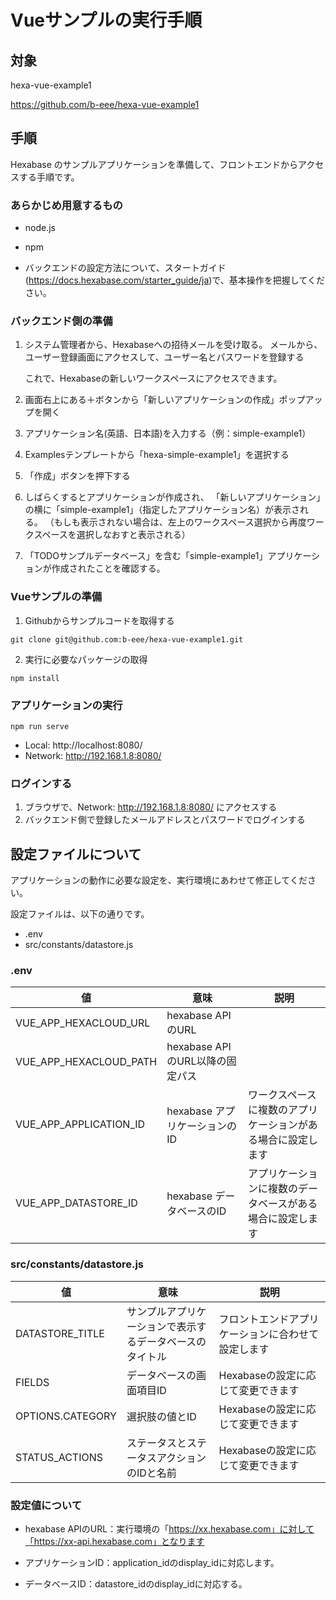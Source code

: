 # Vueサンプルの実行手順


## 対象

hexa-vue-example1

https://github.com/b-eee/hexa-vue-example1



## 手順

Hexabase のサンプルアプリケーションを準備して、フロントエンドからアクセスする手順です。


### あらかじめ用意するもの

- node.js
- npm

- バックエンドの設定方法について、スタートガイド(https://docs.hexabase.com/starter_guide/ja)で、基本操作を把握してください。


### バックエンド側の準備

1. システム管理者から、Hexabaseへの招待メールを受け取る。
   メールから、ユーザー登録画面にアクセスして、ユーザー名とパスワードを登録する

   これで、Hexabaseの新しいワークスペースにアクセスできます。

2. 画面右上にある＋ボタンから「新しいアプリケーションの作成」ポップアップを開く

3. アプリケーション名(英語、日本語)を入力する（例：simple-example1）
4. Examplesテンプレートから「hexa-simple-example1」を選択する
5. 「作成」ボタンを押下する

6. しばらくするとアプリケーションが作成され、 「新しいアプリケーション」の横に「simple-example1」（指定したアプリケーション名）が表示される。
（もしも表示されない場合は、左上のワークスペース選択から再度ワークスペースを選択しなおすと表示される）

7. 「TODOサンプルデータベース」を含む「simple-example1」アプリケーションが作成されたことを確認する。



### Vueサンプルの準備

1. Githubからサンプルコードを取得する

```
git clone git@github.com:b-eee/hexa-vue-example1.git
```

2. 実行に必要なパッケージの取得

```
npm install
```

### アプリケーションの実行

```
npm run serve
```


- Local:   http://localhost:8080/
- Network: http://192.168.1.8:8080/



### ログインする

1. ブラウザで、Network: http://192.168.1.8:8080/ にアクセスする
2. バックエンド側で登録したメールアドレスとパスワードでログインする


## 設定ファイルについて

アプリケーションの動作に必要な設定を、実行環境にあわせて修正してください。

設定ファイルは、以下の通りです。

- .env
- src/constants/datastore.js

### .env
| 値 | 意味 | 説明 |
|---|---|---|
| VUE_APP_HEXACLOUD_URL | hexabase APIのURL | 
| VUE_APP_HEXACLOUD_PATH | hexabase APIのURL以降の固定パス |
| VUE_APP_APPLICATION_ID | hexabase アプリケーションのID | ワークスペースに複数のアプリケーションがある場合に設定します
| VUE_APP_DATASTORE_ID | hexabase データベースのID | アプリケーションに複数のデータベースがある場合に設定します

### src/constants/datastore.js
| 値 | 意味 | 説明 |
|---|---|---|
| DATASTORE_TITLE | サンプルアプリケーションで表示するデータベースのタイトル | フロントエンドアプリケーションに合わせて設定します
| FIELDS | データベースの画面項目ID |Hexabaseの設定に応じて変更できます
| OPTIONS.CATEGORY | 選択肢の値とID | Hexabaseの設定に応じて変更できます
| STATUS_ACTIONS | ステータスとステータスアクションのIDと名前 | Hexabaseの設定に応じて変更できます


### 設定値について

- hexabase APIのURL：実行環境の「https://xx.hexabase.com」に対して「https://xx-api.hexabase.com」となります

- アプリケーションID：application_idのdisplay_idに対応します。
- データベースID：datastore_idのdisplay_idに対応する。
